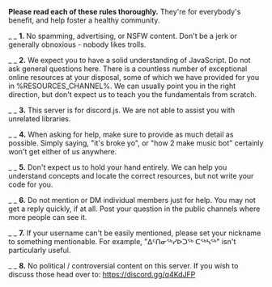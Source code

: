 **Please read each of these rules thoroughly.**
They're for everybody's benefit, and help foster a healthy community.

_ _
**1.** No spamming, advertising, or NSFW content. Don't be a jerk or generally obnoxious - nobody likes trolls.

_ _
**2.** We expect you to have a solid understanding of JavaScript. Do not ask general questions here. There is a countless number of exceptional online resources at your disposal, some of which we have provided for you in %RESOURCES_CHANNEL%. We can usually point you in the right direction, but don't expect us to teach you the fundamentals from scratch.

_ _
**3.** This server is for discord.js. We are not able to assist you with unrelated libraries.

_ _
**4.** When asking for help, make sure to provide as much detail as possible. Simply saying, "it's broke yo", or "how 2 make music bot" certainly won't get either of us anywhere.

_ _
**5.** Don't expect us to hold your hand entirely. We can help you understand concepts and locate the correct resources, but not write your code for you.

_ _
**6.** Do not mention or DM individual members just for help. You may not get a reply quickly, if at all. Post your question in the public channels where more people can see it.

_ _
**7.** If your username can't be easily mentioned, please set your nickname to something mentionable. For example, "ᐃᑦᑎᓂᖅᓯᐅᑐᖅ ᑕᖅᓴᖅ" isn't particularly useful.

_ _
**8.** No political / controversial content on this server. If you wish to discuss those head over to: https://discord.gg/q4KdJFP
